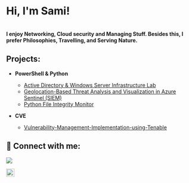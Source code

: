 
<h1>Hi, I'm Sami! </h1><br/><b >I enjoy Networking, Cloud security and Managing Stuff. Besides this, I prefer Philosophies, Travelling, and Serving Nature. </b>

<h2>Projects:</h2>


- <b>PowerShell & Python </b>
   - [Active Directory & Windows Server Infrastructure Lab](https://github.com/sobersami/ActiveDirectoryLab)
   - [Geolocation-Based Threat Analysis and Visualization in Azure Sentinel (SIEM)](https://github.com/sobersami/Azure-honeypot-lab)
   - [Python File Integrity Monitor](https://github.com/sobersami/Python-FIM)

- <b>CVE</b>
   - [Vulnerability-Management-Implementation-using-Tenable](https://github.com/sobersami/Vulnerability-Management-Implementation-using-Tenable)

<h2> 🤳 Connect with me:</h2>
<a href="https://www.linkedin.com/in/shahriar-rahman-2b417a203/"><img src="https://img.shields.io/badge/-LinkedIn-0072b1?&style=for-the-badge&logo=linkedin&logoColor=white" /></a>

[<img align="left" alt="shahriar-rahman | LinkedIn" width="22px" src="https://cdn.jsdelivr.net/npm/simple-icons@v3/icons/linkedin.svg" />][linkedin]

[linkedin]: https://www.linkedin.com/in/shahriar-rahman-2b417a203


